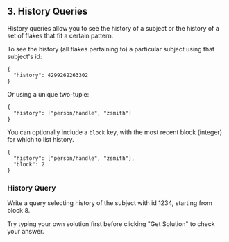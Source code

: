 ## 3. History Queries

History queries allow you to see the history of a subject or the history of a set of flakes that fit a certain pattern. 

To see the history (all flakes pertaining to) a particular subject using that subject's id:

```
{
  "history": 4299262263302
}
```

Or using a unique two-tuple:

```
{
  "history": ["person/handle", "zsmith"]
}
```

You can optionally include a `block` key, with the most recent block (integer) for which to list history. 

```
{
  "history": ["person/handle", "zsmith"],
  "block": 2
}
```

<div class="challenge">
<h3>History Query</h3>
<p>Write a query selecting history of the subject with id 1234, starting from block 8.</p>
<p>Try typing your own solution first before clicking "Get Solution" to check your answer. </p>
</div>